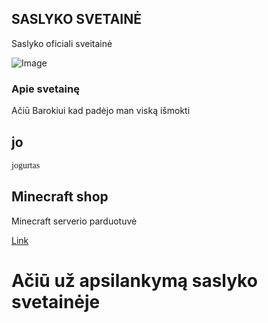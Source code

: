 ## SASLYKO SVETAINĖ
Saslyko oficiali sveitainė

![Image](https://media.lrytas.lt/images/2016/06/24/1491538146871_2162962_1440x960_1491538148351.jpg)

### Apie svetainę

Ačiū Barokiui kad padėjo man viską išmokti

## jo
<p style="font-family:Comic Sans MS">
jogurtas 
</p>


## **Minecraft shop**
Minecraft serverio parduotuvė

[Link](https://forms.gle/d61RwBaTCRxcVGSe9)

# Ačiū už apsilankymą saslyko svetainėje



